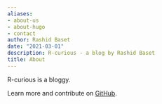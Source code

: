 ```yaml
---
aliases:
- about-us
- about-hugo
- contact
author: Rashid Baset
date: "2021-03-01"
description: R-curious - a blog by Rashid Baset
title: About
---
```


R-curious is a bloggy.  


Learn more and contribute on [GitHub](https://github.com/gohugoio).



